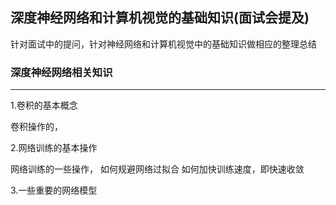 ## 深度神经网络和计算机视觉的基础知识(面试会提及)
针对面试中的提问，针对神经网络和计算机视觉中的基础知识做相应的整理总结
### 深度神经网络相关知识

******************************************************
1.卷积的基本概念


卷积操作的，


2.网络训练的基本操作


网络训练的一些操作，
如何规避网络过拟合
如何加快训练速度，即快速收敛



3.一些重要的网络模型





